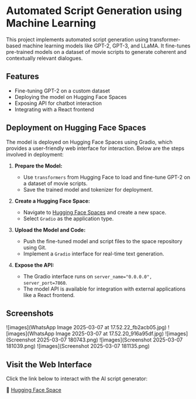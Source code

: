 # Automated Script Generation using Machine Learning

This project implements automated script generation using transformer-based machine learning models like GPT-2, GPT-3, and LLaMA. It fine-tunes pre-trained models on a dataset of movie scripts to generate coherent and contextually relevant dialogues.

## Features
- Fine-tuning GPT-2 on a custom dataset
- Deploying the model on Hugging Face Spaces
- Exposing API for chatbot interaction
- Integrating with a React frontend

## Deployment on Hugging Face Spaces
The model is deployed on Hugging Face Spaces using Gradio, which provides a user-friendly web interface for interaction. Below are the steps involved in deployment:

1. **Prepare the Model:**
   - Use `transformers` from Hugging Face to load and fine-tune GPT-2 on a dataset of movie scripts.
   - Save the trained model and tokenizer for deployment.

2. **Create a Hugging Face Space:**
   - Navigate to [Hugging Face Spaces](https://huggingface.co/spaces) and create a new space.
   - Select `Gradio` as the application type.

3. **Upload the Model and Code:**
   - Push the fine-tuned model and script files to the space repository using Git.
   - Implement a `Gradio` interface for real-time text generation.

4. **Expose the API:**
   - The Gradio interface runs on `server_name="0.0.0.0", server_port=7860`.
   - The model API is available for integration with external applications like a React frontend.

## Screenshots
![images](WhatsApp Image 2025-03-07 at 17.52.22_fb2acb05.jpg)
![images](WhatsApp Image 2025-03-07 at 17.52.20_916a95df.jpg)
![images](Screenshot 2025-03-07 180743.png)
![images](Screenshot 2025-03-07 181039.png)
![images](Screenshot 2025-03-07 181135.png)

## Visit the Web Interface
Click the link below to interact with the AI script generator:

🔗 [Hugging Face Space](https://huggingface.co/spaces/vikas83/bert-text-generator)
